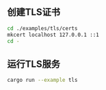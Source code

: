 ## 创建TLS证书

```bash
cd ./examples/tls/certs
mkcert localhost 127.0.0.1 ::1
cd -
```

## 运行TLS服务

```bash
cargo run --example tls
```
